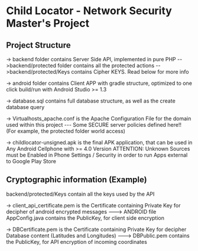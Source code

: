 # Child Locator - Network Security Master's Project


## Project Structure 

-> backend folder contains Server Side API, implemented in pure PHP
	-->backend/protected folder contains all the protected actions
		-->backend/protected/Keys contains Cipher KEYS. Read below for more info

-> android folder contains Client APP with gradle structure, optimized to one click build/run with Android Studio >= 1.3 

-> database.sql contains full database structure, as well as the create database query

-> Virtualhosts_apache.conf  is the Apache Configuration File for the domain used within this project 
	--- Some SECURE server policies defined here!! (For example, the protected folder world access)


-> childlocator-unsigned.apk is the final APK application, that can be used in Any Android Cellphone with >= 4.0 Version
	ATTENTION: Unknown Sources must be Enabled in Phone Settings / Security in order to run Apps external to Google Play Store




## Cryptographic information  (Example)

backend/protected/Keys contain all the keys used by the API

-> client_api_certificate.pem is the Certificate containing Private Key for decipher of android encrypted messages 
	---> ANDROID file AppConfig.java contains the PublicKey, for client side encryption 

-> DBCertificate.pem is the Certificate containing Private Key for decipher Database content (Latitudes and Longitudes)
	---> DBPublic.pem contains the PublicKey, for API encryption of incoming coordinates